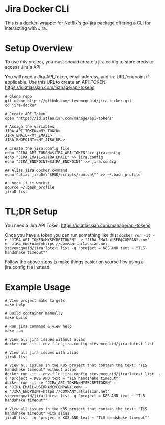 # Jira Docker CLI

This is a docker-wrapper for [Netflix's go-jira](https://github.com/Netflix-Skunkworks/go-jira) package offering a CLI for interacting with Jira.

# Setup Overview
To use this project, you must should create a jira.config to store creds to access Jira's API.

You will need a Jira API_Token, email address, and jira URL/endpoint if applicable.
Use this URL to create an API_TOKEN: https://id.atlassian.com/manage/api-tokens

``` 
# Clone repo
git clone https://github.com/stevemcquaid/jira-docker.git
cd jira-docker

# Create API Token
open "https://id.atlassian.com/manage/api-tokens"

# Assign the variables
JIRA_API_TOKEN=<MY_TOKEN>
JIRA_EMAIL=<MY_EMAIL>
JIRA_ENDPOINT=<MY_JIRA_URL>

# Create the jira.config file
echo "JIRA_API_TOKEN=$JIRA_API_TOKEN" >> jira.config
echo "JIRA_EMAIL=$JIRA_EMAIL" >> jira.config 
echo "JIRA_ENDPOINT=$JIRA_ENDPOINT" >> jira.config

## Alias jira docker command
echo "alias jiraD=\"$PWD/scripts/run.sh\"" >> ~/.bash_profile

# Check if it works!
source ~/.bash_profile
jiraD list
```

# TL;DR Setup
You need a Jira API Token: https://id.atlassian.com/manage/api-tokens

Once you have a token you can run something like this:
`docker run -it -e "JIRA_API_TOKEN=MYSECRETTOKEN" -e "JIRA_EMAIL=USER@COMPANY.com" -e "JIRA_ENDPOINT=https://COMPANY.atlassian.net" stevemcquaid/jira:latest list -q 'project = K8S AND text ~ "TLS handshake timeout"'`

Follow the above steps to make things easier on yourself by using a jira.config file instead

# Example Usage
```
# View project make targets
make help

# Build container manually
make build

# Run jira command & view help
make run

# View all jira issues without alias
docker run -it --env-file jira.config stevemcquaid/jira:latest list

# View all jira issues with alias
jiraD list

# View all issues in the K8S project that contain the text: "TLS handshake timeout" without alias
docker run -it --env-file jira.config stevemcquaid/jira:latest list  -q 'project = K8S AND text ~ "TLS handshake timeout"'
docker run -it -e "JIRA_API_TOKEN=MYSECRETTOKEN" -e "JIRA_EMAIL=USERNAME@COMPANY.com" -e "JIRA_ENDPOINT=https://COMPANY.atlassian.net" stevemcquaid/jira:latest list -q 'project = K8S AND text ~ "TLS handshake timeout"'

# View all issues in the K8S project that contain the text: "TLS handshake timeout" with alias
jiraD list  -q 'project = K8S AND text ~ "TLS handshake timeout"'
```

